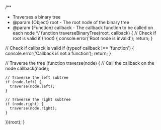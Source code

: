 /**
 * Traverses a binary tree
 * @param {Object} root - The root node of the binary tree
 * @param {Function} callback - The callback function to be called on each node
 */
function traverseBinaryTree(root, callback) {
  // Check if root is valid
  if (!root) {
    console.error('Root node is invalid');
    return;
  }

  // Check if callback is valid
  if (typeof callback !== 'function') {
    console.error('Callback is not a function');
    return;
  }

  // Traverse the tree
  (function traverse(node) {
    // Call the callback on the node
    callback(node);

    // Traverse the left subtree
    if (node.left) {
      traverse(node.left);
    }

    // Traverse the right subtree
    if (node.right) {
      traverse(node.right);
    }
  })(root);
}
